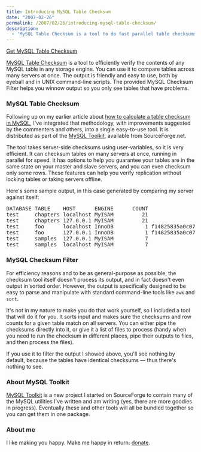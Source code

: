 ```yaml
---
title: Introducing MySQL Table Checksum
date: "2007-02-26"
permalink: /2007/02/26/introducing-mysql-table-checksum/
description:
  - 'MySQL Table Checksum is a tool to do fast parallel table checksums across many MySQL servers.  It can verify slaves are identical to the master.'
---
```

<p class="download">
  <a href="http://code.google.com/p/maatkit">Get MySQL Table Checksum</a>
</p>

[MySQL Table Checksum][1] is a tool to efficiently verify the contents of any MySQL table in any storage engine. You can use it to compare tables across many servers at once. The output is friendly and easy to use, both by eyeball and in UNIX command-line scripts. The provided MySQL Checksum Filter helps you winnow output so you only see tables that have problems.

### MySQL Table Checksum

Following up on my earlier article about [how to calculate a table checksum in MySQL][2], I've integrated that methodology, with improvements suggested by the commenters and others, into a single easy-to-use tool. It is distributed as part of the [MySQL Toolkit][1], available from SourceForge.net.

The tool takes server-side checksums using user-variables, so it is very efficient. It can checksum tables on many servers at once, running in parallel for speed. It has options to help you guarantee your tables are in the same state on your master and slave servers, and you can even checksum only some rows. These features can help you verify replication without locking tables or taking servers offline.

Here's some sample output, in this case generated by comparing my server against itself:

<pre>DATABASE TABLE    HOST      ENGINE      COUNT                                 CHECKSUM TIME WAIT STAT  LAG
test     chapters localhost MyISAM         21                                218345624    0    0 NULL NULL
test     chapters 127.0.0.1 MyISAM         21                                218345624    0    0 NULL NULL
test     foo      localhost InnoDB          1 f14825835a0c07091c7b6a28c8a9f7120667815d    0    0 NULL NULL
test     foo      127.0.0.1 InnoDB          1 f14825835a0c07091c7b6a28c8a9f7120667815d    0    0 NULL NULL
test     samples  127.0.0.1 MyISAM          7                               2103838486    0    0 NULL NULL
test     samples  localhost MyISAM          7                               2103838486    0    0 NULL NULL</pre>

### MySQL Checksum Filter

For efficiency reasons and to be as general-purpose as possible, the checksum tool itself doesn't process its output, and in fact doesn't even output in sorted order. However, the output is specifically designed to be easy to parse and manipulate with standard command-line tools like `awk` and `sort`.

It's not in my nature to make you do that work yourself, so I included a tool that will do it for you. It sorts input and makes sure the checksums and row counts for a given table match on all servers. You can either pipe the checksums directly into it, or give it a list of files to process (handy when you need to run the checksum in different places, pipe their outputs to files, and then process the files).

If you use it to filter the output I showed above, you'll see nothing by default, because the tables have identical checksums &#8212; thus there's nothing to see.

### About MySQL Toolkit

[MySQL Toolkit][1] is a new project I started on SourceForge to contain many of the MySQL utilities I've written and am writing (yes, there are more goodies in progress). Eventually these and other tools will all be bundled together so you can get them in one package.

### About me

I like making you happy. Make me happy in return: [donate][3].

 [1]: http://code.google.com/p/maatkit/
 [2]: /blog/2007/01/25/how-to-calculate-table-checksums-in-mysql/
 [3]: /blog/donate/
